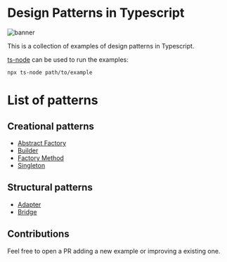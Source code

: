 # Design Patterns in Typescript

![banner](https://user-images.githubusercontent.com/89982193/204087879-8ccf79fd-6047-4dbb-a18a-06e0f4663e2a.png)

This is a collection of examples of design patterns in Typescript.

[ts-node](https://www.npmjs.com/package/ts-node) can be used to run the examples:

`npx ts-node path/to/example`

# List of patterns

## Creational patterns

- [Abstract Factory](https://github.com/josemiguel-alvarez/design-patterns-typescript/blob/main/creational-patterns/abstract-factory.ts)
- [Builder](https://github.com/josemiguel-alvarez/design-patterns-typescript/blob/main/creational-patterns/builder.ts)
- [Factory Method](https://github.com/josemiguel-alvarez/design-patterns-typescript/blob/main/creational-patterns/factory-method.ts)
- [Singleton](https://github.com/josemiguel-alvarez/design-patterns-typescript/blob/main/creational-patterns/singleton.ts)

## Structural patterns

- [Adapter](https://github.com/josemiguel-alvarez/design-patterns-typescript/blob/main/structural-paterns/adapter.ts)
- [Bridge](https://github.com/josemiguel-alvarez/design-patterns-typescript/blob/main/structural-paterns/bridge.ts)

## Contributions

Feel free to open a PR adding a new example or improving a existing one.
